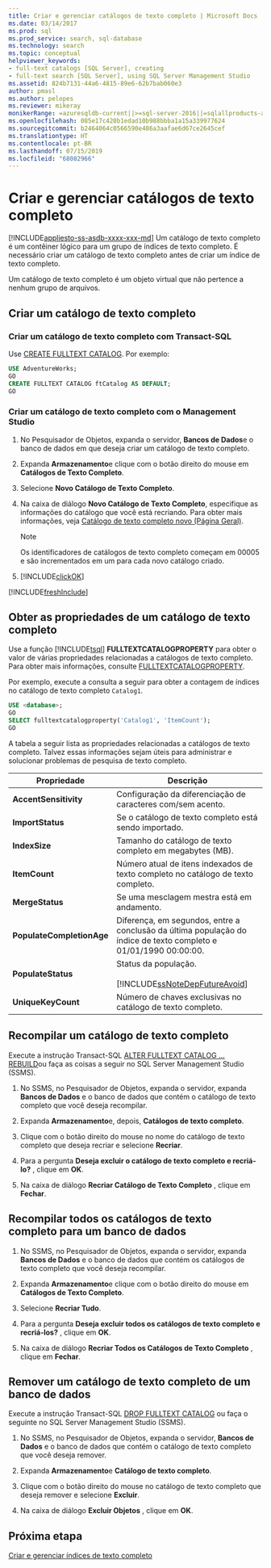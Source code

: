 ```yaml
---
title: Criar e gerenciar catálogos de texto completo | Microsoft Docs
ms.date: 03/14/2017
ms.prod: sql
ms.prod_service: search, sql-database
ms.technology: search
ms.topic: conceptual
helpviewer_keywords:
- full-text catalogs [SQL Server], creating
- full-text search [SQL Server], using SQL Server Management Studio
ms.assetid: 824b7131-44a6-4815-89e6-62b7bab060e3
author: pmasl
ms.author: pelopes
ms.reviewer: mikeray
monikerRange: =azuresqldb-current||>=sql-server-2016||=sqlallproducts-allversions||>=sql-server-linux-2017||=azuresqldb-mi-current
ms.openlocfilehash: 085e17c420b1edad10b988bbba1a15a339977624
ms.sourcegitcommit: b2464064c0566590e486a3aafae6d67ce2645cef
ms.translationtype: HT
ms.contentlocale: pt-BR
ms.lasthandoff: 07/15/2019
ms.locfileid: "68082966"
---
```

# <a name="create-and-manage-full-text-catalogs"></a>Criar e gerenciar catálogos de texto completo
[!INCLUDE[appliesto-ss-asdb-xxxx-xxx-md](../../includes/appliesto-ss-asdb-xxxx-xxx-md.md)]
Um catálogo de texto completo é um contêiner lógico para um grupo de índices de texto completo. É necessário criar um catálogo de texto completo antes de criar um índice de texto completo.

Um catálogo de texto completo é um objeto virtual que não pertence a nenhum grupo de arquivos.
  
##  <a name="creating"></a> Criar um catálogo de texto completo  

### <a name="create-a-full-text-catalog-with-transact-sql"></a>Criar um catálogo de texto completo com Transact-SQL
Use [CREATE FULLTEXT CATALOG](../../t-sql/statements/create-fulltext-catalog-transact-sql.md). Por exemplo:

```sql 
USE AdventureWorks;  
GO  
CREATE FULLTEXT CATALOG ftCatalog AS DEFAULT;  
GO  
``` 

### <a name="create-a-full-text-catalog-with-management-studio"></a>Criar um catálogo de texto completo com o Management Studio
1.  No Pesquisador de Objetos, expanda o servidor, **Bancos de Dados**e o banco de dados em que deseja criar um catálogo de texto completo.  
  
2.  Expanda **Armazenamento**e clique com o botão direito do mouse em **Catálogos de Texto Completo**.  
  
3.  Selecione **Novo Catálogo de Texto Completo**.  
  
4.  Na caixa de diálogo **Novo Catálogo de Texto Completo**, especifique as informações do catálogo que você está recriando. Para obter mais informações, veja [Catálogo de texto completo novo &#40;Página Geral&#41;](/sql/database-engine/new-full-text-catalog-general-page).  
  
    > [!NOTE]  
    >  Os identificadores de catálogos de texto completo começam em 00005 e são incrementados em um para cada novo catálogo criado.  
  
5.  [!INCLUDE[clickOK](../../includes/clickok-md.md)]  

[!INCLUDE[freshInclude](../../includes/paragraph-content/fresh-note-steps-feedback.md)]

##  <a name="props"></a> Obter as propriedades de um catálogo de texto completo  
Use a função [!INCLUDE[tsql](../../includes/tsql-md.md)] **FULLTEXTCATALOGPROPERTY** para obter o valor de várias propriedades relacionadas a catálogos de texto completo. Para obter mais informações, consulte [FULLTEXTCATALOGPROPERTY](../../t-sql/functions/fulltextcatalogproperty-transact-sql.md).

Por exemplo, execute a consulta a seguir para obter a contagem de índices no catálogo de texto completo `Catalog1`.

```sql 
USE <database>;  
GO  
SELECT fulltextcatalogproperty('Catalog1', 'ItemCount');  
GO  
```  
  
A tabela a seguir lista as propriedades relacionadas a catálogos de texto completo. Talvez essas informações sejam úteis para administrar e solucionar problemas de pesquisa de texto completo. 
  
|Propriedade|Descrição|  
|--------------|-----------------|  
|**AccentSensitivity**|Configuração da diferenciação de caracteres com/sem acento.|
|**ImportStatus**|Se o catálogo de texto completo está sendo importado.|  
|**IndexSize**|Tamanho do catálogo de texto completo em megabytes (MB).| 
|**ItemCount**|Número atual de itens indexados de texto completo no catálogo de texto completo.|  
|**MergeStatus**|Se uma mesclagem mestra está em andamento.| 
|**PopulateCompletionAge**|Diferença, em segundos, entre a conclusão da última população do índice de texto completo e 01/01/1990 00:00:00.| 
|**PopulateStatus**|Status da população.<br /><br /> [!INCLUDE[ssNoteDepFutureAvoid](../../includes/ssnotedepfutureavoid-md.md)]|  
|**UniqueKeyCount**|Número de chaves exclusivas no catálogo de texto completo.| 

##  <a name="rebuildone"></a> Recompilar um catálogo de texto completo  

Execute a instrução Transact-SQL [ALTER FULLTEXT CATALOG ... REBUILD](
../../t-sql/statements/alter-fulltext-catalog-transact-sql.md)ou faça as coisas a seguir no SQL Server Management Studio (SSMS).

1.  No SSMS, no Pesquisador de Objetos, expanda o servidor, expanda **Bancos de Dados** e o banco de dados que contém o catálogo de texto completo que você deseja recompilar.  
  
2.  Expanda **Armazenamento**e, depois, **Catálogos de texto completo**.  
  
3.  Clique com o botão direito do mouse no nome do catálogo de texto completo que deseja recriar e selecione **Recriar**.  
  
4.  Para a pergunta **Deseja excluir o catálogo de texto completo e recriá-lo?** , clique em **OK**.  
  
5.  Na caixa de diálogo **Recriar Catálogo de Texto Completo** , clique em **Fechar**.  
   
##  <a name="rebuildall"></a> Recompilar todos os catálogos de texto completo para um banco de dados  

1.  No SSMS, no Pesquisador de Objetos, expanda o servidor, expanda **Bancos de Dados** e o banco de dados que contém os catálogos de texto completo que você deseja recompilar.  
  
2.  Expanda **Armazenamento**e clique com o botão direito do mouse em **Catálogos de Texto Completo**.  
  
3.  Selecione **Recriar Tudo**.  
  
4.  Para a pergunta **Deseja excluir todos os catálogos de texto completo e recriá-los?** , clique em **OK**.  
  
5.  Na caixa de diálogo **Recriar Todos os Catálogos de Texto Completo** , clique em **Fechar**.  
  
  
  
##  <a name="removing"></a> Remover um catálogo de texto completo de um banco de dados  

Execute a instrução Transact-SQL [DROP FULLTEXT CATALOG](
../../t-sql/statements/drop-fulltext-catalog-transact-sql.md) ou faça o seguinte no SQL Server Management Studio (SSMS).

1.  No SSMS, no Pesquisador de Objetos, expanda o servidor, **Bancos de Dados** e o banco de dados que contém o catálogo de texto completo que você deseja remover.  
  
2.  Expanda **Armazenamento**e **Catálogo de texto completo**.  
  
3.  Clique com o botão direito do mouse no catálogo de texto completo que deseja remover e selecione **Excluir**.  
  
4.  Na caixa de diálogo **Excluir Objetos** , clique em **OK**.  

## <a name="next-step"></a>Próxima etapa
[Criar e gerenciar índices de texto completo](../../relational-databases/search/create-and-manage-full-text-indexes.md)
